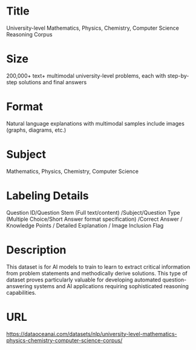 # Title
University-level Mathematics, Physics, Chemistry, Computer Science Reasoning Corpus

# Size
200,000+ text+ multimodal university-level problems, each with step-by-step solutions and final answers

# Format
Natural language explanations with multimodal samples include images (graphs, diagrams, etc.)

# Subject
Mathematics, Physics, Chemistry, Computer Science

# Labeling Details
Question ID/Question Stem (Full text/content) /Subject/Question Type (Multiple Choice/Short Answer format specification) /Correct Answer / Knowledge Points / Detailed Explanation /  Image Inclusion Flag

# Description
This dataset is for AI models to train to learn to extract critical information from problem statements and methodically derive solutions. This type of dataset proves particularly valuable for developing automated question-answering systems and AI applications requiring sophisticated reasoning capabilities.

# URL
https://dataoceanai.com/datasets/nlp/university-level-mathematics-physics-chemistry-computer-science-corpus/
